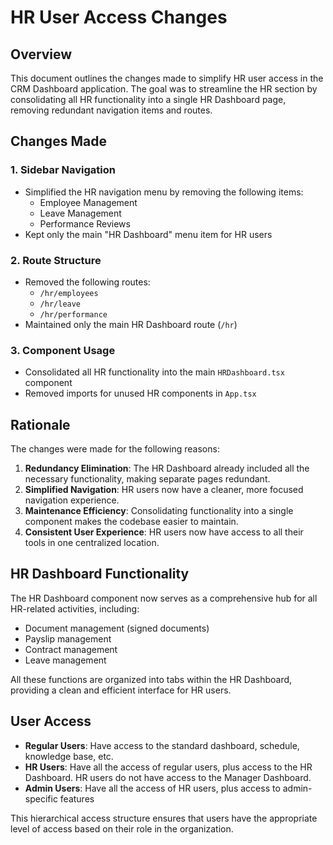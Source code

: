 # HR User Access Changes

## Overview

This document outlines the changes made to simplify HR user access in the CRM Dashboard application. The goal was to streamline the HR section by consolidating all HR functionality into a single HR Dashboard page, removing redundant navigation items and routes.

## Changes Made

### 1. Sidebar Navigation

- Simplified the HR navigation menu by removing the following items:
  - Employee Management
  - Leave Management
  - Performance Reviews
- Kept only the main "HR Dashboard" menu item for HR users

### 2. Route Structure

- Removed the following routes:
  - `/hr/employees`
  - `/hr/leave`
  - `/hr/performance`
- Maintained only the main HR Dashboard route (`/hr`)

### 3. Component Usage

- Consolidated all HR functionality into the main `HRDashboard.tsx` component
- Removed imports for unused HR components in `App.tsx`

## Rationale

The changes were made for the following reasons:

1. **Redundancy Elimination**: The HR Dashboard already included all the necessary functionality, making separate pages redundant.
2. **Simplified Navigation**: HR users now have a cleaner, more focused navigation experience.
3. **Maintenance Efficiency**: Consolidating functionality into a single component makes the codebase easier to maintain.
4. **Consistent User Experience**: HR users now have access to all their tools in one centralized location.

## HR Dashboard Functionality

The HR Dashboard component now serves as a comprehensive hub for all HR-related activities, including:

- Document management (signed documents)
- Payslip management
- Contract management
- Leave management

All these functions are organized into tabs within the HR Dashboard, providing a clean and efficient interface for HR users.

## User Access

- **Regular Users**: Have access to the standard dashboard, schedule, knowledge base, etc.
- **HR Users**: Have all the access of regular users, plus access to the HR Dashboard. HR users do not have access to the Manager Dashboard.
- **Admin Users**: Have all the access of HR users, plus access to admin-specific features

This hierarchical access structure ensures that users have the appropriate level of access based on their role in the organization. 